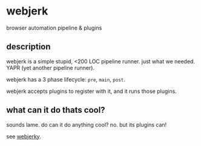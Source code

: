 # webjerk

browser automation pipeline & plugins

## description

webjerk is a simple stupid, <200 LOC pipeline runner.  just what we needed.  YAPR (yet another pipeline runner).

webjerk has a 3 phase lifecycle: `pre`, `main`, `post`.

webjerk accepts plugins to register with it, and it runs those plugins.

## what can it do thats cool?

sounds lame.  do can it do anything cool?  no. but its plugins can!

see [webjerky](packages/webjerky).
